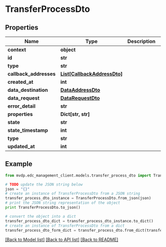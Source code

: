 # TransferProcessDto


## Properties
Name | Type | Description | Notes
------------ | ------------- | ------------- | -------------
**context** | **object** |  | [optional] 
**id** | **str** |  | [optional] 
**type** | **str** |  | [optional] 
**callback_addresses** | [**List[CallbackAddressDto]**](CallbackAddressDto.md) |  | [optional] 
**created_at** | **int** |  | [optional] 
**data_destination** | [**DataAddressDto**](DataAddressDto.md) |  | [optional] 
**data_request** | [**DataRequestDto**](DataRequestDto.md) |  | [optional] 
**error_detail** | **str** |  | [optional] 
**properties** | **Dict[str, str]** |  | [optional] 
**state** | **str** |  | [optional] 
**state_timestamp** | **int** |  | [optional] 
**type** | **str** |  | [optional] 
**updated_at** | **int** |  | [optional] 

## Example

```python
from mvdp.edc_management_client.models.transfer_process_dto import TransferProcessDto

# TODO update the JSON string below
json = "{}"
# create an instance of TransferProcessDto from a JSON string
transfer_process_dto_instance = TransferProcessDto.from_json(json)
# print the JSON string representation of the object
print TransferProcessDto.to_json()

# convert the object into a dict
transfer_process_dto_dict = transfer_process_dto_instance.to_dict()
# create an instance of TransferProcessDto from a dict
transfer_process_dto_form_dict = transfer_process_dto.from_dict(transfer_process_dto_dict)
```
[[Back to Model list]](../README.md#documentation-for-models) [[Back to API list]](../README.md#documentation-for-api-endpoints) [[Back to README]](../README.md)


